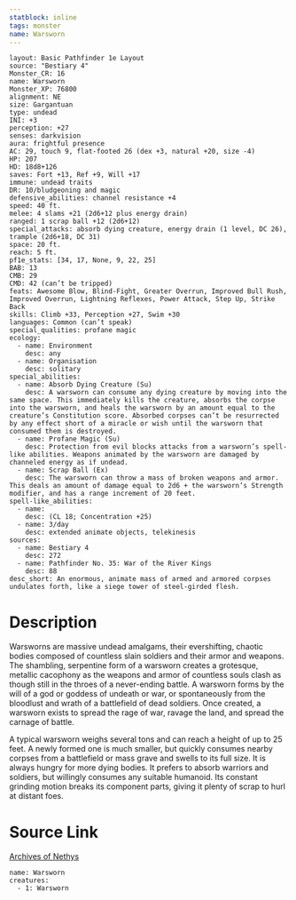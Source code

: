 ```yaml
---
statblock: inline
tags: monster
name: Warsworn
---
```

```statblock
layout: Basic Pathfinder 1e Layout
source: "Bestiary 4"
Monster_CR: 16
name: Warsworn
Monster_XP: 76800
alignment: NE
size: Gargantuan
type: undead
INI: +3
perception: +27
senses: darkvision
aura: frightful presence
AC: 29, touch 9, flat-footed 26 (dex +3, natural +20, size -4)
HP: 207
HD: 18d8+126
saves: Fort +13, Ref +9, Will +17
immune: undead traits
DR: 10/bludgeoning and magic
defensive_abilities: channel resistance +4
speed: 40 ft.
melee: 4 slams +21 (2d6+12 plus energy drain)
ranged: 1 scrap ball +12 (2d6+12)
special_attacks: absorb dying creature, energy drain (1 level, DC 26), trample (2d6+18, DC 31)
space: 20 ft.
reach: 5 ft.
pf1e_stats: [34, 17, None, 9, 22, 25]
BAB: 13
CMB: 29
CMD: 42 (can’t be tripped)
feats: Awesome Blow, Blind-Fight, Greater Overrun, Improved Bull Rush, Improved Overrun, Lightning Reflexes, Power Attack, Step Up, Strike Back
skills: Climb +33, Perception +27, Swim +30
languages: Common (can’t speak)
special_qualities: profane magic
ecology:
  - name: Environment
    desc: any
  - name: Organisation
    desc: solitary
special_abilities:
  - name: Absorb Dying Creature (Su)
    desc: A warsworn can consume any dying creature by moving into the same space. This immediately kills the creature, absorbs the corpse into the warsworn, and heals the warsworn by an amount equal to the creature’s Constitution score. Absorbed corpses can’t be resurrected by any effect short of a miracle or wish until the warsworn that consumed them is destroyed.
  - name: Profane Magic (Su)
    desc: Protection from evil blocks attacks from a warsworn’s spell-like abilities. Weapons animated by the warsworn are damaged by channeled energy as if undead.
  - name: Scrap Ball (Ex)
    desc: The warsworn can throw a mass of broken weapons and armor. This deals an amount of damage equal to 2d6 + the warsworn’s Strength modifier, and has a range increment of 20 feet.
spell-like_abilities:
  - name:
    desc: (CL 18; Concentration +25)
  - name: 3/day
    desc: extended animate objects, telekinesis
sources:
  - name: Bestiary 4
    desc: 272
  - name: Pathfinder No. 35: War of the River Kings
    desc: 88
desc_short: An enormous, animate mass of armed and armored corpses undulates forth, like a siege tower of steel-girded flesh.
```
# Description
Warsworns are massive undead amalgams, their evershifting, chaotic bodies composed of countless slain soldiers and their armor and weapons. The shambling, serpentine form of a warsworn creates a grotesque, metallic cacophony as the weapons and armor of countless souls clash as though still in the throes of a never-ending battle. A warsworn forms by the will of a god or goddess of undeath or war, or spontaneously from the bloodlust and wrath of a battlefield of dead soldiers. Once created, a warsworn exists to spread the rage of war, ravage the land, and spread the carnage of battle.

A typical warsworn weighs several tons and can reach a height of up to 25 feet. A newly formed one is much smaller, but quickly consumes nearby corpses from a battlefield or mass grave and swells to its full size. It is always hungry for more dying bodies. It prefers to absorb warriors and soldiers, but willingly consumes any suitable humanoid. Its constant grinding motion breaks its component parts, giving it plenty of scrap to hurl at distant foes.
# Source Link
[Archives of Nethys](https://aonprd.com/MonsterDisplay.aspx?ItemName=Warsworn)
```encounter-table
name: Warsworn
creatures:
  - 1: Warsworn
```
